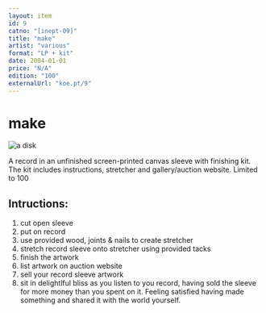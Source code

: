```yaml
---
layout: item
id: 9
catno: "[inept-09]"
title: "make"
artist: "various"
format: "LP + kit"
date: 2004-01-01
price: "N/A"
edition: "100"
externalUrl: "koe.pt/9"
---
```


# make
![a disk](http://koept.net/control/sites/default/files/sleeves/in9.jpeg "a single kit")

A record in an unfinished screen-printed canvas sleeve with finishing kit. The kit includes instructions, stretcher and gallery/auction website.
Limited to 100

## Intructions:

1. cut open sleeve
2. put on record
3. use provided wood, joints & nails to create stretcher
4. stretch record sleeve onto stretcher using provided tacks
5. finish the artwork
6. list artwork on auction website
7. sell your record sleeve artwork
8. sit in delightlful bliss as you listen to you record, having sold the sleeve for more money than you spent on it. Feeling satisfied having made something and shared it with the world yourself.
